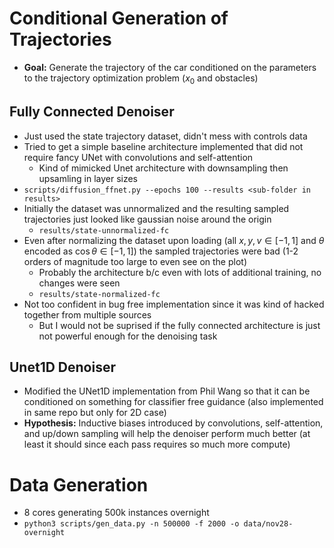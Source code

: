 # Conditional Generation of Trajectories
- **Goal:** Generate the trajectory of the car conditioned on the parameters to the trajectory optimization problem ($x_0$ and obstacles)

## Fully Connected Denoiser
- Just used the state trajectory dataset, didn't mess with controls data
- Tried to get a simple baseline architecture implemented that did not require fancy UNet with convolutions and self-attention
    - Kind of mimicked Unet architecture with downsampling then upsamling in layer sizes
- `scripts/diffusion_ffnet.py --epochs 100 --results <sub-folder in results>`
- Initially the dataset was unnormalized and the resulting sampled trajectories just looked like gaussian noise around the origin
    - `results/state-unnormalized-fc`
- Even after normalizing the dataset upon loading (all $x,y,v \in [-1, 1]$ and $\theta$ encoded as $\cos \theta \in [-1, 1]$) the sampled trajectories were bad (1-2 orders of magnitude too large to even see on the plot)
    - Probably the architecture b/c even with lots of additional training, no changes were seen
    - `results/state-normalized-fc`
- Not too confident in bug free implementation since it was kind of hacked together from multiple sources
    - But I would not be suprised if the fully connected architecture is just not powerful enough for the denoising task

## Unet1D Denoiser
- Modified the UNet1D implementation from Phil Wang so that it can be conditioned on something for classifier free guidance (also implemented in same repo but only for 2D case)
- **Hypothesis:** Inductive biases introduced by convolutions, self-attention, and up/down sampling will help the denoiser perform much better (at least it should since each pass requires so much more compute)

#  Data Generation
- 8 cores generating 500k instances overnight
- `python3 scripts/gen_data.py -n 500000 -f 2000 -o data/nov28-overnight`
